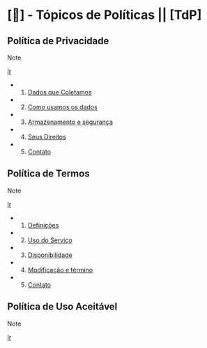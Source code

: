 # [📄] - Tópicos de Políticas || [TdP]

## Política de Privacidade
> [!NOTE]
> [Ir](./Privacidade.md)

 - 1. [Dados que Coletamos](./Privacidade.md/#dados-que-coletamos)

 - 2. [Como usamos os dados](./Privacidade.md/#como-usamos-os-dados)

 - 3. [Armazenamento e segurança](./Privacidade.md/#armazenamento-e-segurança)

 - 4. [Seus Direitos](./Privacidade.md/#seus-direitos)

 - 5. [Contato](./Privacidade.md/#contato)

## Política de Termos
> [!NOTE]
> [Ir](./Termos.md)

 - 1. [Definições](./Termos.md/#definições)

 - 2. [Uso do Serviço](./Termos.md/#uso-do-serviço)

 - 3. [Disponibilidade](./Termos.md/#disponibilidade)

 - 4. [Modificação e término](./Termos.md/#modificação-e-término)
 
 - 5. [Contato](./Termos.md/#contato)

## Política de Uso Aceitável
> [!NOTE]
> [Ir](./Uso%20Aceitável.md)